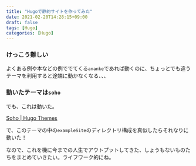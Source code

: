 ```yaml
---
title: "Hugoで静的サイトを作ってみた"
date: 2021-02-20T14:28:15+09:00
draft: false
tags: [Hugo]
categories: [Hugo]
---
```


### けっこう難しい
よくある例や本などの例ででてくる`ananke`であれば動くのに、ちょっとでも違うテーマを利用すると途端に動かなくなる、、、

### 動いたテーマは`soho`
でも、これは動いた。

[Soho | Hugo Themes](https://themes.gohugo.io/soho/)

で、このテーマの中の`exampleSite`のディレクトリ構成を真似したらそれなりに動いた！

なので、これを機に今までの人生でアウトプットしてきた、しょうもないものたちをまとめていきたい。ライフワーク的にね。



